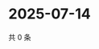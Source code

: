 # 2025-07-14

共 0 条

<!-- BEGIN ZHIHUQUESTIONS -->
<!-- 最后更新时间 Mon Jul 14 2025 07:12:40 GMT+0800 (China Standard Time) -->

<!-- END ZHIHUQUESTIONS -->
